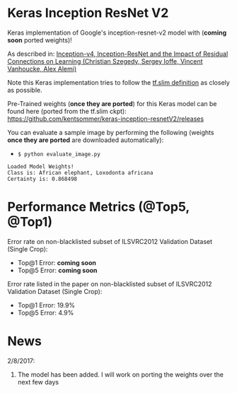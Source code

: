 # Keras Inception ResNet V2
Keras implementation of Google's inception-resnet-v2 model with (**coming soon** ported weights)!

As described in:
[Inception-v4, Inception-ResNet and the Impact of Residual Connections on Learning (Christian Szegedy, Sergey Ioffe, Vincent Vanhoucke, Alex Alemi)](https://arxiv.org/abs/1602.07261)

Note this Keras implementation tries to follow the [tf.slim definition](https://github.com/tensorflow/models/blob/master/slim/nets/inception_resnet_v2.py) as closely as possible.

Pre-Trained weights (**once they are ported**) for this Keras model can be found here (ported from the tf.slim ckpt): https://github.com/kentsommer/keras-inception-resnetV2/releases

You can evaluate a sample image by performing the following (weights **once they are ported** are downloaded automatically):
* ```$ python evaluate_image.py```
```
Loaded Model Weights!
Class is: African elephant, Loxodonta africana
Certainty is: 0.868498
```

# Performance Metrics (@Top5, @Top1)

Error rate on non-blacklisted subset of ILSVRC2012 Validation Dataset (Single Crop):
* Top@1 Error: **coming soon**
* Top@5 Error: **coming soon**

Error rate listed in the paper on non-blacklisted subset of ILSVRC2012 Validation Dataset (Single Crop):
* Top@1 Error: 19.9%
* Top@5 Error: 4.9%

# News
2/8/2017:

1. The model has been added. I will work on porting the weights over the next few days

